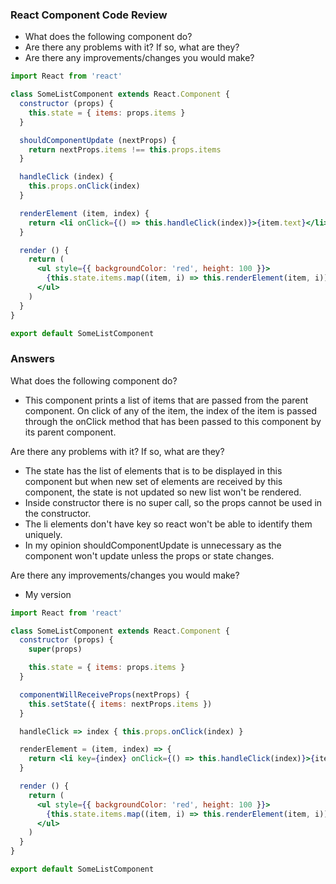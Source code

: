 ### React Component Code Review

- What does the following component do?
- Are there any problems with it? If so, what are they?
- Are there any improvements/changes you would make?

```jsx
import React from 'react'

class SomeListComponent extends React.Component {
  constructor (props) {
    this.state = { items: props.items }
  }

  shouldComponentUpdate (nextProps) {
    return nextProps.items !== this.props.items
  }

  handleClick (index) {
    this.props.onClick(index)
  }

  renderElement (item, index) {
    return <li onClick={() => this.handleClick(index)}>{item.text}</li>
  }

  render () {
    return (
      <ul style={{ backgroundColor: 'red', height: 100 }}>
        {this.state.items.map((item, i) => this.renderElement(item, i))}
      </ul>
    )
  }
}

export default SomeListComponent
```

### Answers
What does the following component do?
- This component prints a list of items that are passed from the parent component. On click of any of the item, the index of the item is passed through the onClick method that has been passed to this component by its parent component.

Are there any problems with it? If so, what are they?
- The state has the list of elements that is to be displayed in this component but when new set of elements are received by this component, the state is not updated so new list won't be rendered.
- Inside constructor there is no super call, so the props cannot be used in the constructor.
- The li elements don't have key so react won't be able to identify them uniquely.
- In my opinion shouldComponentUpdate is unnecessary as the component won't update unless the props or state changes.

Are there any improvements/changes you would make?
- My version

```jsx
import React from 'react'

class SomeListComponent extends React.Component {
  constructor (props) {
    super(props)

    this.state = { items: props.items }
  }

  componentWillReceiveProps(nextProps) {
    this.setState({ items: nextProps.items })
  }

  handleClick => index { this.props.onClick(index) }

  renderElement = (item, index) => {
    return <li key={index} onClick={() => this.handleClick(index)}>{item.text}</li>
  }

  render () {
    return (
      <ul style={{ backgroundColor: 'red', height: 100 }}>
        {this.state.items.map((item, i) => this.renderElement(item, i))}
      </ul>
    )
  }
}

export default SomeListComponent
```
